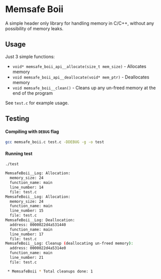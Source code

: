 # Memsafe Boii

A simple header only library for handling memory in C/C++, without any possibility of memory leaks.

## Usage

Just 3 simple functions:
- `void* memsafe_boii_api__allocate(size_t mem_size)` - Allocates memory
- `void memsafe_boii_api__deallocate(void* mem_ptr)` - Deallocates memory
- `void memsafe_boii__clean()` - Cleans up any un-freed memory at the end of the program

See `test.c` for example usage.

## Testing

#### Compiling with `DEBUG` flag
```sh
gcc memsafe_boii.c test.c -DDEBUG -g -o test
```

#### Running test
```sh
./test

MemsafeBoii__Log: Allocation:
  memory_size: 24
  function_name: main
  line_number: 14
  file: test.c
MemsafeBoii__Log: Allocation:
  memory_size: 24
  function_name: main
  line_number: 15
  file: test.c
MemsafeBoii__Log: Deallocation:
  address: 0000022d4a531440
  function_name: main
  line_number: 17
  file: test.c
MemsafeBoii__Log: Cleanup (deallocating un-freed memory):
  address: 0000022d4a5314e0
  function_name: main
  line_number: 21
  file: test.c

 * MemsafeBoii * Total cleanups done: 1
```
